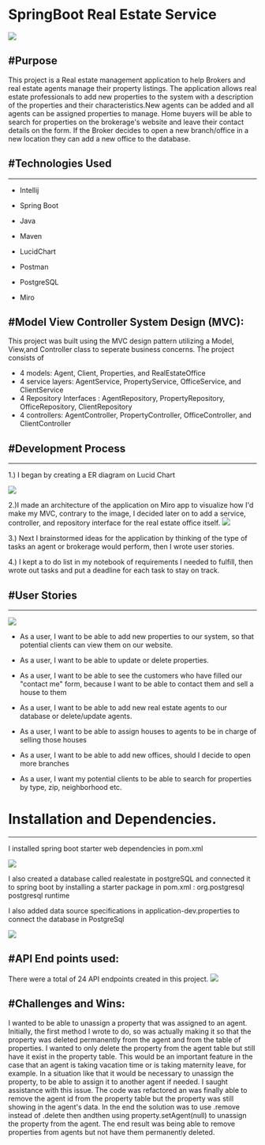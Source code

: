 # SpringBoot Real Estate Service

<img src="images/real estate picture.JPG">

#Purpose
----------------------------------------------------------------------------

This project is a Real estate management application to help Brokers and real estate agents manage their property listings. The application allows real estate professionals to add new properties to the system with a description of the properties and their characteristics.New agents can be added and all agents can be assigned  properties to manage. Home buyers will be able to search for properties on the brokerage's website and leave their contact details on the form. If the Broker decides to open a new branch/office in a new location they can add a new office to the database.




#Technologies Used
----------------------------------------------------------------------------------
----------------------------------------------------------------------------------
- Intellij

- Spring Boot

- Java

- Maven

- LucidChart 

- Postman 

- PostgreSQL

- Miro

#Model View Controller System Design (MVC):
----------------

This project was built using the MVC design pattern utilizing a Model, View,and Controller class to seperate business concerns. The project consists of
- 4 models:  Agent, Client, Properties, and RealEstateOffice
- 4 service layers: AgentService, PropertyService, OfficeService, and ClientService
- 4 Repository Interfaces : AgentRepository, PropertyRepository, OfficeRepository, ClientRepository
- 4 controllers: AgentController, PropertyController, OfficeController, and ClientController









#Development Process
------------------------------------------------------------------------------------
------------------------------------------------------------------------------------
1.) I began by creating a ER diagram on Lucid Chart

<img src="images/erdproject.JPG">


2.)I made an architecture of the application on Miro app to visualize how I'd make my MVC, contrary to the image, I decided later on to add a service, controller, and 
repository interface for the real estate office itself.
<img src="images/miroarch.JPG">


3.) Next I brainstormed ideas for the application by thinking of the type of tasks an agent or brokerage would perform, then I wrote user stories.


4.) I kept a to do list in my notebook of requirements I needed to fulfill, then wrote out tasks and put a deadline for each task to stay on track.


#User Stories
-------------------------------------------------------------------------------------
-------------------------------------------------------------------------------------

<img src="images/userTasks.JPG">


- As a user, I want to be able to add new properties to our system, so that potential clients can view them on our website.

- As a user, I want to be able to update or delete properties.

- As a user, I want to be able to see the customers who have filled our "contact me" form, because I want to be able to contact them and sell a house to them

- As a user, I want to be able to add new real estate agents to our database or delete/update agents.

- As a user, I want to be able to assign houses to agents to be in charge of selling those houses

- As a user, I want to be able to add new offices, should I decide to open more branches

- As a user, I want my potential clients to be able to search for properties by type, zip, neighborhood etc.

# Installation and Dependencies.
--------------------------------------------
I installed spring boot starter web dependencies in pom.xml

<img src="images/dependencies.JPG">

I also created a database called realestate in postgreSQL and connected it to spring boot by installing a starter package in pom.xml :
          <dependency>
            <groupId>org.postgresql</groupId>
            <artifactId>postgresql</artifactId>
            <scope>runtime</scope>
           </dependency>
           
           
I also added data source specifications in application-dev.properties to connect the database in PostgreSql
 
 <img src="images/devprop.JPG">



#API End points used:
-----------------------------------------

There were a total of 24 API endpoints created in this project. 
<img src="images/endpointAPIs.JPG">





#Challenges and Wins:
-------------------------------------------
I wanted to be able to unassign a property that was assigned to an agent. Initially, the first method I wrote to do, so was actually
making it so that the property was deleted permanently from the agent and from the table of properties. I wanted to only delete the property
from the agent table but still have it exist in the property table. This would be an important feature in the case that an agent is taking vacation time or is taking maternity leave, for example. In a situation like that it would be necessary to unassign the property, to be able to assign it to another agent if needed. I saught assistance with this issue. The code was refactored an was finally able to remove the agent id from the property table but the property was still showing in the agent's data. In the end the solution was to use .remove instead of .delete then andthen using  property.setAgent(null) to unassign the property from the agent. The end result was being able to remove properties from agents but not have them permanently deleted.






